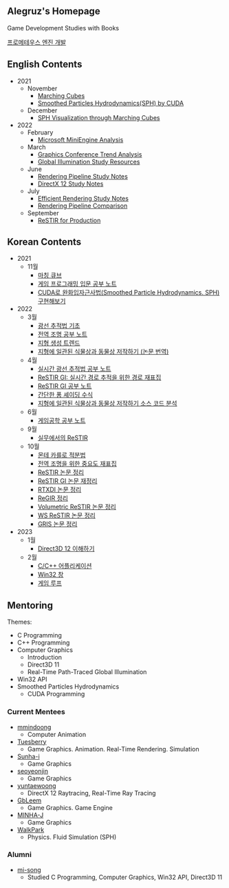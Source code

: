 ## Alegruz's Homepage

Game Development Studies with Books

[프로메테우스 엔진 개발](/Notes/Prometheus/PrometheusEngineDevelopment.md)

## English Contents
* 2021
    * November
        * [Marching Cubes](Notes/2021/11/English/MarchingCubes.md)
        * [Smoothed Particles Hydrodynamics(SPH) by CUDA](Notes/2021/11/English/SmoothedParticlesHydrodynamicsCuda.md)
    * December
        * [SPH Visualization through Marching Cubes](Notes/2021/12/English/SphVisualizationThroughMarchingCubes.md)
* 2022
    * February
        * [Microsoft MiniEngine Analysis](Notes/2022/02/English/MiniEngineAnalysis.md)
    * March
        * [Graphics Conference Trend Analysis](Notes/2022/03/English/GraphicsConferenceTrendAnalysis.md)
        * [Global Illumination Study Resources](Notes/2022/03/English/GlobalIlluminationStudyResources.md)
    * June
        * [Rendering Pipeline Study Notes](Notes/2022/06/English/RenderingPipelineStudyNotes.md)
        * [DirectX 12 Study Notes](Notes/2022/06/English/DirectX12StudyNotes.md)
    * July
        * [Efficient Rendering Study Notes](/Notes/2022/07/English/EfficientRenderingStudyNotes.md/)
        * [Rendering Pipeline Comparison](/Notes/2022/07/English/RenderingPipelineComparison.md/)
    * September
        * [ReSTIR for Production](Notes/2022/09/English/ReSTIRforProduction.md)

## Korean Contents
* 2021
    * 11월
        * [마칭 큐브](Notes/2021/11/Korean/MarchingCubes.md)
        * [게임 프로그래밍 입문 공부 노트](Notes/2021/11/Korean/IntroductionToGameProgrammingExamPreparations.md)
        * [CUDA로 완화입자근사법(Smoothed Particle Hydrodynamics. SPH) 구현해보기](Notes/2021/11/Korean/SmoothedParticlesHydrodynamicsCuda.md)
* 2022
    * 3월
        * [광선 추적법 기초](Notes/2022/03/Korean/RayTracingEssentials.md)
        * [전역 조명 공부 노트](Notes/2022/03/Korean/GlobalIlluminationStudies.md)
        * [지형 생성 트렌드](Notes/2022/03/Korean/TerrainGenerationTrends.md)
        * [지형에 일관된 식물상과 동물상 저작하기 (논문 번역)](Notes/2022/03/Korean/AuthoringConsistentLandscapesWithFloraAndFauna.md)
    * 4월
        * [실시간 광선 추적법 공부 노트](Notes/2022/04/Korean/RealTimeRayTracingNotes.md)
        * [ReSTIR GI: 실시간 경로 추적을 위한 경로 재표집](Notes/2022/04/Korean/ReStirGiPathResamplingForRealTimePathTracing.md)
        * [ReSTIR GI 공부 노트](Notes/2022/04/Korean/ReStirGiStudyNotes.md)
        * [간단한 퐁 셰이딩 수식](Notes/2022/04/Korean/SimplePhongPseudoCode.md)
        * [지형에 일관된 식물상과 동물상 저작하기 소스 코드 분석](Notes/2022/04/Korean/AuthoringConsistentLandscapesWithFloraAndFaunaSourceCodeAnalysis.md)
    * 6월
        * [게임공학 공부 노트](Notes/2022/06/Korean/GameEngineeringStudiesNote.md)
    * 9월
        * [실무에서의 ReSTIR](Notes/2022/09/Korean/ReSTIRforProduction.md)
    * 10월
        * [몬테 카를로 적분법](/Notes/2022/10/Korean/MonteCarloIntegration.md)
        * [전역 조명을 위한 중요도 재표집](/Notes/2022/10/Korean/ImportanceResamplingForGlobalIllumination.md)
        * [ReSTIR 논문 정리](/Notes/2022/10/Korean/SpatiotemporalReservoirResamplingForRealTimeRayTracingWithDynamicDirectLighting.md)
        * [ReSTIR GI 논문 재정리](/Notes/2022/10/Korean/ReStirGiPathResamplingForRealTimePathTracingRevisited.md)
        * [RTXDI 논문 정리](/Notes/2022/10/Korean/RearchitecturingSpatiotemporalResamplingForProduction.md)
        * [ReGIR 정리](/Notes/2022/10/Korean/RenderingManyLightsWithGridBasedReservoirs.md)
        * [Volumetric ReSTIR 논문 정리](/Notes/2022/10/Korean/FastVolumeRenderingWithSpatiotemporalReservoirSampling.md)
        * [WS ReSTIR 논문 정리](/Notes/2022/10/Korean/WorldSpaceSpatiotemporalReservoirReuseForRayTracedGlobalIllumination.md)
        * [GRIS 논문 정리](/Notes/2022/10/Korean/GeneralizedResampledImportanceSamplingFoundationsOfReStir.md)
* 2023
    * 1월
        * [Direct3D 12 이해하기](/Notes/2023/01/Korean/UnderstandingDirect3D12.md)
    * 2월
        * [C/C++ 어플리케이션](/Notes/2023/02/Korean/CCppApplications.md)
        * [Win32 창](/Notes/2023/02/Korean/Window.md)
        * [게임 루프](/Notes/2023/02/Korean/Loops.md)

## Mentoring

Themes:

* C Programming
* C++ Programming
* Computer Graphics
    * Introduction
    * Direct3D 11
    * Real-Time Path-Traced Global Illumination
* Win32 API
* Smoothed Particles Hydrodynamics
    * CUDA Programming

### Current Mentees

* [mmindoong](https://github.com/mmindoong)
    * Computer Animation
* [Tuesberry](https://github.com/Tuesberry)
    * Game Graphics. Animation. Real-Time Rendering. Simulation
* [Sunha-i](https://github.com/Sunha-i)
    * Game Graphics
* [seoyeonjin](https://github.com/seoyeonjin)
    * Game Graphics
* [yuntaewoong](https://github.com/yuntaewoong)
    * DirectX 12 Raytracing, Real-Time Ray Tracing
* [GbLeem](https://github.com/GbLeem)
    * Game Graphics. Game Engine
* [MINHA-J](https://github.com/MINHA-J)
    * Game Graphics
* [WalkPark](https://github.com/WalkPark)
    * Physics. Fluid Simulation (SPH)

### Alumni

* [mi-song](https://github.com/mi-song)
    * Studied C Programming, Computer Graphics, Win32 API, Direct3D 11